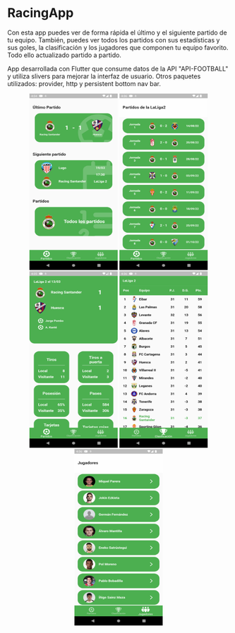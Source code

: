 # RacingApp
Con esta app puedes ver de forma rápida el último y el siguiente partido de tu equipo. También, puedes ver todos los partidos con sus estadísticas y sus goles, la clasificación y los jugadores que componen tu equipo favorito. Todo ello actualizado partido a partido.

App desarrollada con Flutter que consume datos de la API "API-FOOTBALL" y utiliza slivers para mejorar la interfaz de usuario.
Otros paquetes utilizados: provider, http y persistent bottom nav bar.


<p align="center">
  <img src="https://github.com/JoseD97/racing/blob/master/home.png" width="200" height="400" alt="Racing"></a>
  <img src="https://github.com/JoseD97/racing/blob/master/partidos.png" width="200" height="400" alt="Racing"></a>
  <img src="https://github.com/JoseD97/racing/blob/master/partido.png" width="200" height="400" alt="Racing"></a>
  <img src="https://github.com/JoseD97/racing/blob/master/clasificacion.png" width="200" height="400" alt="Racing"></a>
  <img src="https://github.com/JoseD97/racing/blob/master/jugadores.png" width="200" height="400" alt="Racing"></a>
</p>
